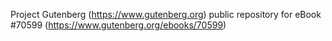 Project Gutenberg (https://www.gutenberg.org) public repository for
eBook #70599 (https://www.gutenberg.org/ebooks/70599)
